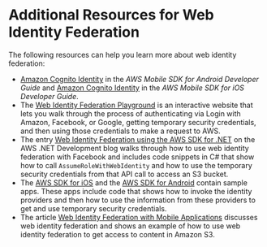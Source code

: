 # Additional Resources for Web Identity Federation<a name="id_roles_providers_oidc_resources"></a>

The following resources can help you learn more about web identity federation:
+ [Amazon Cognito Identity](http://docs.aws.amazon.com/mobile/sdkforandroid/developerguide/cognito-auth.html) in the *AWS Mobile SDK for Android Developer Guide* and [Amazon Cognito Identity](http://docs.aws.amazon.com/mobile/sdkforios/developerguide/cognito-auth.html) in the *AWS Mobile SDK for iOS Developer Guide*\.
+ The [Web Identity Federation Playground](https://web-identity-federation-playground.s3.amazonaws.com/index.html) is an interactive website that lets you walk through the process of authenticating via Login with Amazon, Facebook, or Google, getting temporary security credentials, and then using those credentials to make a request to AWS\. 
+ The entry [ Web Identity Federation using the AWS SDK for \.NET](http://aws.amazon.com/blogs/developer/web-identity-federation-using-the-aws-sdk-for-net/) on the AWS \.NET Development blog walks through how to use web identity federation with Facebook and includes code snippets in C\# that show how to call `AssumeRoleWithWebIdentity` and how to use the temporary security credentials from that API call to access an S3 bucket\. 
+ The [AWS SDK for iOS](https://aws.amazon.com/sdkforios/) and the [AWS SDK for Android](https://aws.amazon.com/sdkforandroid/) contain sample apps\. These apps include code that shows how to invoke the identity providers and then how to use the information from these providers to get and use temporary security credentials\. 
+ The article [Web Identity Federation with Mobile Applications](http://aws.amazon.com/articles/4617974389850313) discusses web identity federation and shows an example of how to use web identity federation to get access to content in Amazon S3\. 